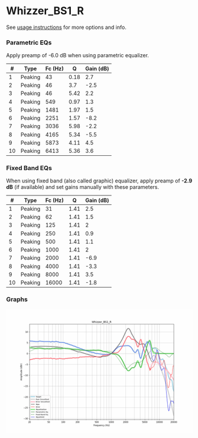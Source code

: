 # Whizzer_BS1_R
See [usage instructions](https://github.com/jaakkopasanen/AutoEq#usage) for more options and info.

### Parametric EQs
Apply preamp of -6.0 dB when using parametric equalizer.

|   # | Type    |   Fc (Hz) |    Q |   Gain (dB) |
|-----|---------|-----------|------|-------------|
|   1 | Peaking |        43 | 0.18 |         2.7 |
|   2 | Peaking |        46 | 3.7  |        -2.5 |
|   3 | Peaking |        46 | 5.42 |         2.2 |
|   4 | Peaking |       549 | 0.97 |         1.3 |
|   5 | Peaking |      1481 | 1.97 |         1.5 |
|   6 | Peaking |      2251 | 1.57 |        -8.2 |
|   7 | Peaking |      3036 | 5.98 |        -2.2 |
|   8 | Peaking |      4165 | 5.34 |        -5.5 |
|   9 | Peaking |      5873 | 4.11 |         4.5 |
|  10 | Peaking |      6413 | 5.36 |         3.6 |

### Fixed Band EQs
When using fixed band (also called graphic) equalizer, apply preamp of **-2.9 dB** (if available) and set gains manually with these parameters.

|   # | Type    |   Fc (Hz) |    Q |   Gain (dB) |
|-----|---------|-----------|------|-------------|
|   1 | Peaking |        31 | 1.41 |         2.5 |
|   2 | Peaking |        62 | 1.41 |         1.5 |
|   3 | Peaking |       125 | 1.41 |         2   |
|   4 | Peaking |       250 | 1.41 |         0.9 |
|   5 | Peaking |       500 | 1.41 |         1.1 |
|   6 | Peaking |      1000 | 1.41 |         2   |
|   7 | Peaking |      2000 | 1.41 |        -6.9 |
|   8 | Peaking |      4000 | 1.41 |        -3.3 |
|   9 | Peaking |      8000 | 1.41 |         3.5 |
|  10 | Peaking |     16000 | 1.41 |        -1.8 |

### Graphs
![](./Whizzer_BS1_R.png)
